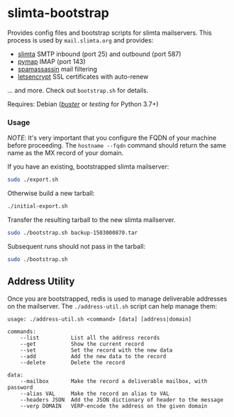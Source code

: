 slimta-bootstrap
================

Provides config files and bootstrap scripts for slimta mailservers. This process
is used by `mail.slimta.org` and provides:

* [slimta][1] SMTP inbound (port 25) and outbound (port 587)
* [pymap][2] IMAP (port 143)
* [spamassassin][3] mail filtering
* [letsencrypt][4] SSL certificates with auto-renew

... and more. Check out `bootstrap.sh` for details.

Requires: Debian ([_buster_][5] or _testing_ for Python 3.7+)

### Usage

_*NOTE*_: It's very important that you configure the FQDN of your machine
before proceeding. The `hostname --fqdn` command should return the same name as
the MX record of your domain.

If you have an existing, bootstrapped slimta mailserver:

```bash
sudo ./export.sh
```

Otherwise build a new tarball:

```bash
./initial-export.sh
```

Transfer the resulting tarball to the new slimta mailserver.

```bash
sudo ./bootstrap.sh backup-1503000870.tar
```

Subsequent runs should not pass in the tarball:

```bash
sudo ./bootstrap.sh
```

## Address Utility

Once you are bootstrapped, redis is used to manage deliverable addresses on the
mailserver. The `./address-util.sh` script can help manage them:

```
usage: ./address-util.sh <command> [data] [address|domain]

commands:
    --list          List all the address records
    --get           Show the current record
    --set           Set the record with the new data
    --add           Add the new data to the record
    --delete        Delete the record

data:
    --mailbox       Make the record a deliverable mailbox, with password
    --alias VAL     Make the record an alias to VAL
    --headers JSON  Add the JSON dictionary of header to the message
    --verp DOMAIN   VERP-encode the address on the given domain
```

[1]: https://slimta.org/en/latest/
[2]: https://github.com/icgood/pymap
[3]: https://spamassassin.apache.org/
[4]: https://letsencrypt.org/
[5]: https://www.debian.org/releases/buster/
